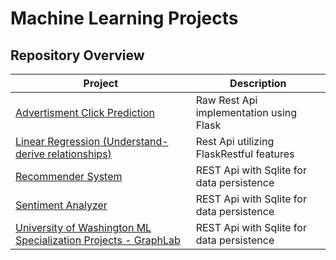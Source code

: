# Machine Learning Projects

## Repository Overview
| Project | Description |
|--------------------------------------------------------------------|---------------------------------------|
| [Advertisment Click Prediction](https://github.com/roopsinghbains/MachineLearningApps/tree/master/Advertisment%20Click%20Prediction) | Raw Rest Api implementation using Flask|
| [Linear Regression (Understand-derive relationships)](https://github.com/roopsinghbains/MachineLearningApps/tree/master/Linear%20Regression%20(Understand-deriving%20relationships)) | Rest Api utilizing FlaskRestful features|
| [Recommender System](https://github.com/roopsinghbains/MachineLearningApps/tree/master/Recommender%20System) | REST Api with Sqlite for data persistence| 
| [Sentiment Analyzer](https://github.com/roopsinghbains/MachineLearningApps/tree/master/Sentiment%20Analyzer/Spam%20detection%20using%20Natural%20Language%20Processing) | REST Api with Sqlite for data persistence| 
| [University of Washington ML Specialization Projects - GraphLab](https://github.com/roopsinghbains/restapi/tree/master/Rest%20Api%20with%20Sql%20Storage) | REST Api with Sqlite for data persistence| 



